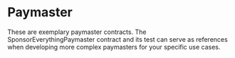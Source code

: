 # Paymaster

These are exemplary paymaster contracts. The SponsorEverythingPaymaster contract and its test can serve as references when developing more complex paymasters for your specific use cases.
